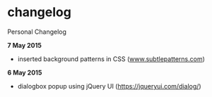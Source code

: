 # changelog
Personal Changelog

**7 May 2015**
+ inserted background patterns in CSS (www.subtlepatterns.com)

**6 May 2015**
+ dialogbox popup using jQuery UI (https://jqueryui.com/dialog/)

